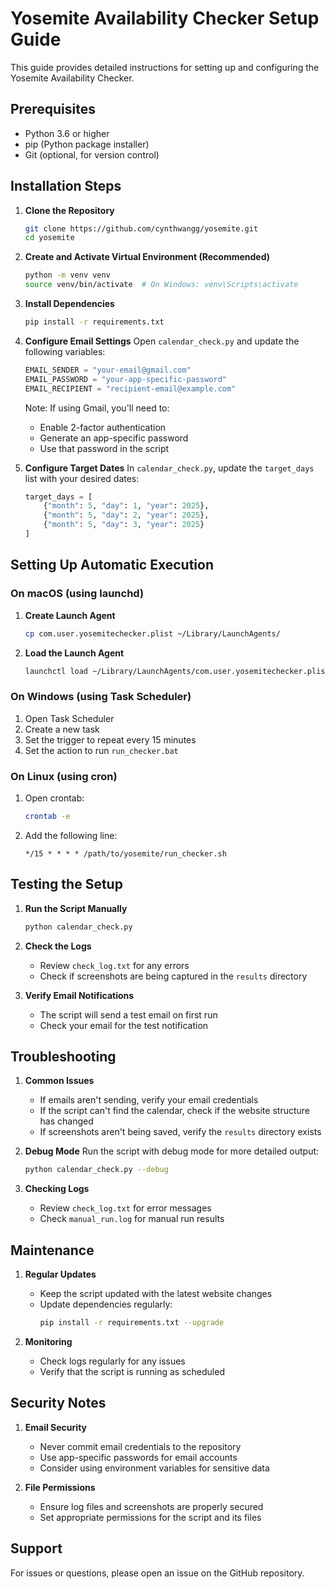 # Yosemite Availability Checker Setup Guide

This guide provides detailed instructions for setting up and configuring the Yosemite Availability Checker.

## Prerequisites

- Python 3.6 or higher
- pip (Python package installer)
- Git (optional, for version control)

## Installation Steps

1. **Clone the Repository**
   ```bash
   git clone https://github.com/cynthwangg/yosemite.git
   cd yosemite
   ```

2. **Create and Activate Virtual Environment (Recommended)**
   ```bash
   python -m venv venv
   source venv/bin/activate  # On Windows: venv\Scripts\activate
   ```

3. **Install Dependencies**
   ```bash
   pip install -r requirements.txt
   ```

4. **Configure Email Settings**
   Open `calendar_check.py` and update the following variables:
   ```python
   EMAIL_SENDER = "your-email@gmail.com"
   EMAIL_PASSWORD = "your-app-specific-password"
   EMAIL_RECIPIENT = "recipient-email@example.com"
   ```

   Note: If using Gmail, you'll need to:
   - Enable 2-factor authentication
   - Generate an app-specific password
   - Use that password in the script

5. **Configure Target Dates**
   In `calendar_check.py`, update the `target_days` list with your desired dates:
   ```python
   target_days = [
       {"month": 5, "day": 1, "year": 2025},
       {"month": 5, "day": 2, "year": 2025},
       {"month": 5, "day": 3, "year": 2025}
   ]
   ```

## Setting Up Automatic Execution

### On macOS (using launchd)

1. **Create Launch Agent**
   ```bash
   cp com.user.yosemitechecker.plist ~/Library/LaunchAgents/
   ```

2. **Load the Launch Agent**
   ```bash
   launchctl load ~/Library/LaunchAgents/com.user.yosemitechecker.plist
   ```

### On Windows (using Task Scheduler)

1. Open Task Scheduler
2. Create a new task
3. Set the trigger to repeat every 15 minutes
4. Set the action to run `run_checker.bat`

### On Linux (using cron)

1. Open crontab:
   ```bash
   crontab -e
   ```

2. Add the following line:
   ```
   */15 * * * * /path/to/yosemite/run_checker.sh
   ```

## Testing the Setup

1. **Run the Script Manually**
   ```bash
   python calendar_check.py
   ```

2. **Check the Logs**
   - Review `check_log.txt` for any errors
   - Check if screenshots are being captured in the `results` directory

3. **Verify Email Notifications**
   - The script will send a test email on first run
   - Check your email for the test notification

## Troubleshooting

1. **Common Issues**
   - If emails aren't sending, verify your email credentials
   - If the script can't find the calendar, check if the website structure has changed
   - If screenshots aren't being saved, verify the `results` directory exists

2. **Debug Mode**
   Run the script with debug mode for more detailed output:
   ```bash
   python calendar_check.py --debug
   ```

3. **Checking Logs**
   - Review `check_log.txt` for error messages
   - Check `manual_run.log` for manual run results

## Maintenance

1. **Regular Updates**
   - Keep the script updated with the latest website changes
   - Update dependencies regularly:
     ```bash
     pip install -r requirements.txt --upgrade
     ```

2. **Monitoring**
   - Check logs regularly for any issues
   - Verify that the script is running as scheduled

## Security Notes

1. **Email Security**
   - Never commit email credentials to the repository
   - Use app-specific passwords for email accounts
   - Consider using environment variables for sensitive data

2. **File Permissions**
   - Ensure log files and screenshots are properly secured
   - Set appropriate permissions for the script and its files

## Support

For issues or questions, please open an issue on the GitHub repository. 